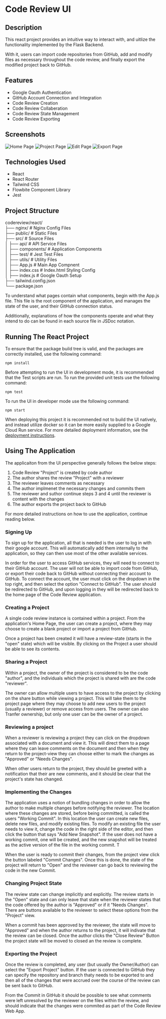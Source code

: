# Code Review UI

## Description
This react project provides an intuitive way to interact with, and uitlize the functionality implemented by the Flask Backend.

With it, users can import code repositories from GitHub, add and modify files as necessary throughout the code review, and finally export the modified project back to GitHub.

## Features
- Google Oauth Authentication
- GitHub Account Connection and Integration
- Code Review Creation
- Code Review Collaberation
- Code Review State Management
- Code Review Exporting

## Screenshots
![Home Page](../screenshots/homepage.png)
![Project Page](../screenshots/commitpage.png)
![Edit Page](../screenshots/editpage.png)
![Export Page](../screenshots/exportpage.png)

## Technologies Used
- React
- React Router
- Tailwind CSS
- Flowbite Component Library
- Jest

## Project Structure
codereview/react/<br>
├── nginx/ # Nginx Config Files<br>
├── public/ # Static Files<br>
├── src/ # Source Files<br>
│   ├── api/ # API Service Files<br>
│   ├── components/ # Application Components<br>
│   ├── test/ # Jest Test Files<br>
│   ├── utils/ # Utility Files<br>
│   ├── App.js # Main App Compnent<br>
│   ├── index.css # Index.html Styling Config<br>
│   ├── index.js # Google Oauth Setup<br>
├── tailwind.config.json<br>
└── package.json<br>

To understand what pages contain what components, begin with the App.js file. This file is the root component of the application, and manages the state of the user, and their GitHub connection status.

Additionally, explanations of how the components operate and what they intend to do can be found in each source file in JSDoc notation.

## Running The React Project

To ensure that the package build tree is valid, and the packages are correctly installed, use the following command:

    npm install

Before attempting to run the UI in development mode, it is recommended that the Test scripts are run. To run the provided unit tests use the following command:

    npm test

To run the UI in developer mode use the following command:

    npm start

When deploying this project it is recommended not to build the UI natively, and instead utilize docker so it can be more easily supplied to a Google Cloud Run service. For more detailed deployment information, see the [deployment instructions](../README.md).


## Using The Application

The applicaiton from the UI perspective generally follows the below steps:

1. Code Review "Project" is created by code author
2. The author shares the review "Project" with a reviewer
3. The reviewer leaves comments as necessary
4. The author implmenet the necessary changes and commits them
5. The reviewer and suthor continue steps 3 and 4 until the reviewer is content with the changes
6. The author exports the project back to GitHub

For more detailed instructions on how to use the application, continue reading below.

### Signing Up

To sign up for the application, all that is needed is the user to log in with their google account. This will automatically add them internally to the application, so they can then use most of the other available services.

In order for the user to access GitHub services, they will need to connect to their GitHub account. The user will not be able to import code from GitHub, or export their code back to GitHub without connecting their account to GitHub. To connect the account, the user must click on the dropdown in the top right, and then select the option "Connect to GitHub". The user should be redirected to GitHub, and upon logging in they will be redirected back to the home page of the Code Review application.

### Creating a Project

A single code review instance is contained within a project. From the application's Home Page, the user can create a project, where they may choose to create a blank project or import a project from GitHub.

Once a project has been created it will have a review-state (starts in the "open" state) which will be visible. By clicking on the Project a user should be able to see its contents.

### Sharing a Project

Within a project, the owner of the project is considered to be the code "author", and the individuals which the project is shared with are the code "reviewer".

The owner can allow multiple users to have access to the project by clicking on the share button while viewing a project. This will take them to the project page where they may choose to add new users to the project (usually a reviewer) or remove access from users. The owner can also Tranfer ownership, but only one user can be the owner of a project.

### Reviewing a project

When a reviewer is reviewing a project they can click on the dropdown associated with a document and view it. This will direct them to a page where they can leave comments on the document and then when they return to the project-view they can choose either to mark the changes as "Approved" or "Needs Changes".

When other users return to the project, they should be greeted with a notification that their are new comments, and it should be clear that the project's state has changed.

### Implementing the Changes

The application uses a notion of bundling changes in order to allow the author to make multiple changes before notifying the reviewer. The location where these changes are stored, before being committed, is called the users "Working Commit". In this location the user can create new files, delete new files, and modify existing files. To modify an existing file the user needs to view it, change the code in the right side of the editor, and then click the button that says "Add New Snapshot". If the user does not have a working commit, one will be created, and the new snapshot will be treated as the active version of the file in the working commit. T

When the user is ready to commit their changes, from the project view click the button labeled "Commit Changes". Once this is done, the state of the project will return to "Open" and the reviewer can go back to reviewing the code in the new Commit.

### Changing Project State

The review state can change implicitly and explicitly. The review starts in the "Open" state and can only leave that state when the reviewer states that the code offered by the author is "Approved" or if it "Needs Changes". There are buttons available to the reviewer to select these options from the "Project" view.

When a commit has been approved by the reviewer, the state will move to "Approved" and when the author returns to the project, it will indivate that the review can be closed. Once the author clicks the "Close Review" Button the project state will be moved to closed an the review is complete.

### Exporting the Project

Once the review is completed, any user (but usually the Owner/Author) can select the "Export Project" button. If the user is connected to GitHub they can specify the repository and branch thaty needs to be exported to and then all of the changes that were accrued over the course of the review can be sent back to GitHub.

From the Commit in GitHub it should be possible to see what comments were left unresolved by the reviewer on the files within the review, and should indicate that the changes were commited as part of the Code Review Web App.
